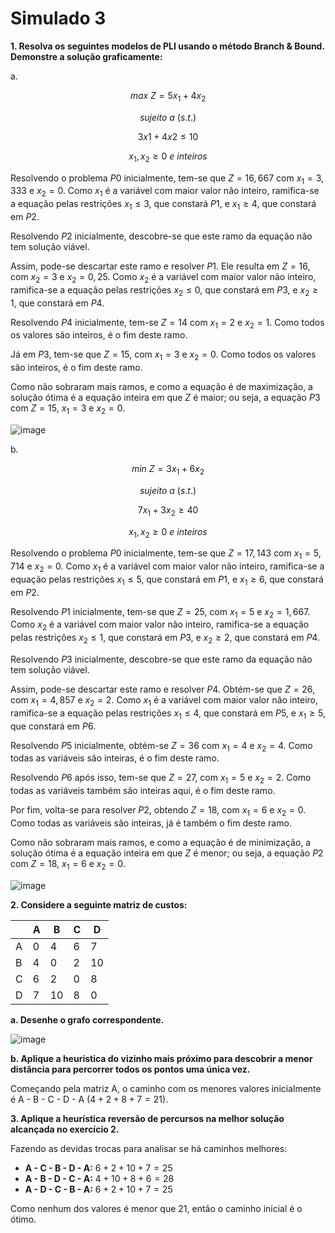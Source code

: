 # Simulado 3

**1. Resolva os seguintes modelos de PLI usando o método Branch & Bound. Demonstre a solução graficamente:**

a. 

$$max\ Z = 5x_1 + 4x_2$$

$$sujeito\ a\ (s.t.)$$

$$3x1 + 4x2 ≤ 10$$

$$x_1, x_2 ≥ 0\ e\ inteiros$$

Resolvendo o problema $P0$ inicialmente, tem-se que $Z=16,667$ com $x_1=3,333$ e $x_2=0$. Como $x_1$ é a variável com maior valor não inteiro, ramifica-se a equação pelas restrições $x_1\leq3$, que constará $P1$, e $x_1\geq4$, que constará em $P2$. 

Resolvendo $P2$ inicialmente, descobre-se que este ramo da equação não tem solução viável. 

Assim, pode-se descartar este ramo e resolver $P1$. Ele resulta em $Z=16$, com $x_2=3$ e $x_2=0,25$. Como $x_2$ é a variável com maior valor não inteiro, ramifica-se a equação pelas restrições $x_2\leq0$, que constará em $P3$, e $x_2\geq1$, que constará em $P4$.

Resolvendo $P4$ inicialmente, tem-se $Z=14$ com $x_1=2$ e $x_2=1$. Como todos os valores são inteiros, é o fim deste ramo.

Já em $P3$, tem-se que $Z=15$, com $x_1=3$ e $x_2=0$. Como todos os valores são inteiros, é o fim deste ramo.

Como não sobraram mais ramos, e como a equação é de maximização, a solução ótima é a equação inteira em que $Z$ é maior; ou seja, a equação $P3$ com $Z=15$, $x_1=3$ e $x_2=0$.

![image](https://github.com/user-attachments/assets/a0bf08f8-7ae8-4be0-96bc-387df4c3fb4a)

b. 

$$min\ Z = 3x_1 + 6x_2$$

$$sujeito\ a\ (s.t.)$$

$$7x_1 + 3x_2 ≥ 40$$

$$x_1, x_2 ≥ 0\ e\ inteiros$$

Resolvendo o problema $P0$ inicialmente, tem-se que $Z=17,143$ com $x_1=5,714$ e $x_2=0$. Como $x_1$ é a variável com maior valor não inteiro, ramifica-se a equação pelas restrições $x_1\leq5$, que constará em $P1$, e $x_1\geq6$, que constará em $P2$. 

Resolvendo $P1$ inicialmente, tem-se que $Z=25$, com $x_1=5$ e $x_2=1,667$. Como $x_2$ é a variável com maior valor não inteiro, ramifica-se a equação pelas restrições $x_2\leq1$, que constará em $P3$, e $x_2\geq2$, que constará em $P4$.

Resolvendo $P3$ inicialmente, descobre-se que este ramo da equação não tem solução viável. 

Assim, pode-se descartar este ramo e resolver $P4$. Obtém-se que $Z=26$, com $x_1=4,857$ e $x_2=2$. Como $x_1$ é a variável com maior valor não inteiro, ramifica-se a equação pelas restrições $x_1\leq4$, que constará em $P5$, e $x_1\geq5$, que constará em $P6$.

Resolvendo $P5$ inicialmente, obtém-se $Z=36$ com $x_1=4$ e $x_2=4$. Como todas as variáveis são inteiras, é o fim deste ramo.

Resolvendo $P6$ após isso, tem-se que $Z=27$, com $x_1=5$ e $x_2=2$. Como todas as variáveis também são inteiras aqui, é o fim deste ramo.

Por fim, volta-se para resolver $P2$, obtendo $Z=18$, com $x_1=6$ e $x_2=0$. Como todas as variáveis são inteiras, já é também o fim deste ramo.

Como não sobraram mais ramos, e como a equação é de minimização, a solução ótima é a equação inteira em que $Z$ é menor; ou seja, a equação $P2$ com $Z=18$, $x_1=6$ e $x_2=0$.

![image](https://github.com/user-attachments/assets/99adf1e3-2879-4188-80df-d0fe4717d563)

**2. Considere a seguinte matriz de custos:**

| | A | B | C | D |
|---|---|---|---|---|
| A | 0 | 4 | 6 | 7 |
| B | 4 | 0 | 2 | 10 |
| C | 6 | 2 | 0 | 8 |
| D | 7 | 10 | 8 | 0 |

**a. Desenhe o grafo correspondente.** 

![image](https://github.com/user-attachments/assets/b0256a46-2612-4ea8-9008-ca275305c3d5)

**b. Aplique a heurística do vizinho mais próximo para descobrir a menor distância para percorrer todos os pontos uma única vez.** 

Começando pela matriz A, o caminho com os menores valores inicialmente é A - B - C - D - A ($4+2+8+7=21$).

**3. Aplique a heurística reversão de percursos na melhor solução alcançada no exercício 2.**

Fazendo as devidas trocas para analisar se há caminhos melhores:

- **A - C - B - D - A:** $6+2+10+7=25$
- **A - B - D - C - A:** $4+10+8+6=28$
- **A - D - C - B - A:** $6+2+10+7=25$

Como nenhum dos valores é menor que $21$, então o caminho inicial é o ótimo.
